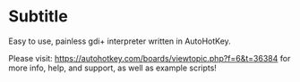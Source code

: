 # Subtitle
Easy to use, painless gdi+ interpreter written in AutoHotKey. 


Please visit: https://autohotkey.com/boards/viewtopic.php?f=6&t=36384 for more info, help, and support, as well as example scripts!
